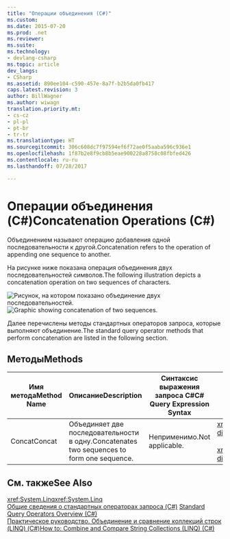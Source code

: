 ```yaml
---
title: "Операции объединения (C#)"
ms.custom: 
ms.date: 2015-07-20
ms.prod: .net
ms.reviewer: 
ms.suite: 
ms.technology:
- devlang-csharp
ms.topic: article
dev_langs:
- CSharp
ms.assetid: 890ee104-c590-457e-8a7f-b2b5da0fb417
caps.latest.revision: 3
author: BillWagner
ms.author: wiwagn
translation.priority.mt:
- cs-cz
- pl-pl
- pt-br
- tr-tr
ms.translationtype: HT
ms.sourcegitcommit: 306c608dc7f97594ef6f72ae0f5aaba596c936e1
ms.openlocfilehash: 1f87b2e8f9cb8b5eae900228a8758c08fbfed426
ms.contentlocale: ru-ru
ms.lasthandoff: 07/28/2017

---
```

# <a name="concatenation-operations-c"></a><span data-ttu-id="40055-102">Операции объединения (C#)</span><span class="sxs-lookup"><span data-stu-id="40055-102">Concatenation Operations (C#)</span></span>
<span data-ttu-id="40055-103">Объединением называют операцию добавления одной последовательности к другой.</span><span class="sxs-lookup"><span data-stu-id="40055-103">Concatenation refers to the operation of appending one sequence to another.</span></span>  
  
 <span data-ttu-id="40055-104">На рисунке ниже показана операция объединения двух последовательностей символов.</span><span class="sxs-lookup"><span data-stu-id="40055-104">The following illustration depicts a concatenation operation on two sequences of characters.</span></span>  
  
 <span data-ttu-id="40055-105">![Рисунок, на котором показано объединение двух последовательностей.](../../../../csharp/programming-guide/concepts/linq/media/concat.png "Concat")</span><span class="sxs-lookup"><span data-stu-id="40055-105">![Graphic showing concatenation of two sequences.](../../../../csharp/programming-guide/concepts/linq/media/concat.png "Concat")</span></span>  
  
 <span data-ttu-id="40055-106">Далее перечислены методы стандартных операторов запроса, которые выполняют объединение.</span><span class="sxs-lookup"><span data-stu-id="40055-106">The standard query operator methods that perform concatenation are listed in the following section.</span></span>  
  
## <a name="methods"></a><span data-ttu-id="40055-107">Методы</span><span class="sxs-lookup"><span data-stu-id="40055-107">Methods</span></span>  
  
|<span data-ttu-id="40055-108">Имя метода</span><span class="sxs-lookup"><span data-stu-id="40055-108">Method Name</span></span>|<span data-ttu-id="40055-109">Описание</span><span class="sxs-lookup"><span data-stu-id="40055-109">Description</span></span>|<span data-ttu-id="40055-110">Синтаксис выражения запроса C#</span><span class="sxs-lookup"><span data-stu-id="40055-110">C# Query Expression Syntax</span></span>|<span data-ttu-id="40055-111">Дополнительные сведения</span><span class="sxs-lookup"><span data-stu-id="40055-111">More Information</span></span>|  
|-----------------|-----------------|---------------------------------|----------------------|  
|<span data-ttu-id="40055-112">Concat</span><span class="sxs-lookup"><span data-stu-id="40055-112">Concat</span></span>|<span data-ttu-id="40055-113">Объединяет две последовательности в одну.</span><span class="sxs-lookup"><span data-stu-id="40055-113">Concatenates two sequences to form one sequence.</span></span>|<span data-ttu-id="40055-114">Неприменимо.</span><span class="sxs-lookup"><span data-stu-id="40055-114">Not applicable.</span></span>|<xref:System.Linq.Enumerable.Concat%2A?displayProperty=fullName><br /><br /> <xref:System.Linq.Queryable.Concat%2A?displayProperty=fullName>|  
  
## <a name="see-also"></a><span data-ttu-id="40055-115">См. также</span><span class="sxs-lookup"><span data-stu-id="40055-115">See Also</span></span>  
 <span data-ttu-id="40055-116"><xref:System.Linq></span><span class="sxs-lookup"><span data-stu-id="40055-116"><xref:System.Linq></span></span>   
 <span data-ttu-id="40055-117">[Общие сведения о стандартных операторах запроса (C#)](../../../../csharp/programming-guide/concepts/linq/standard-query-operators-overview.md) </span><span class="sxs-lookup"><span data-stu-id="40055-117">[Standard Query Operators Overview (C#)](../../../../csharp/programming-guide/concepts/linq/standard-query-operators-overview.md) </span></span>  
 [<span data-ttu-id="40055-118">Практическое руководство. Объединение и сравнение коллекций строк (LINQ) (C#)</span><span class="sxs-lookup"><span data-stu-id="40055-118">How to: Combine and Compare String Collections (LINQ) (C#)</span></span>](../../../../csharp/programming-guide/concepts/linq/how-to-combine-and-compare-string-collections-linq.md)

